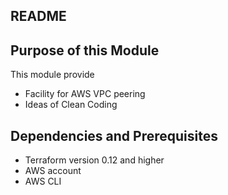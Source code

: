 ## README #

## Purpose of this Module
This module provide 
+ Facility for AWS VPC peering
+ Ideas of Clean Coding 

## Dependencies and Prerequisites
- Terraform version 0.12 and higher
- AWS account
- AWS CLI

